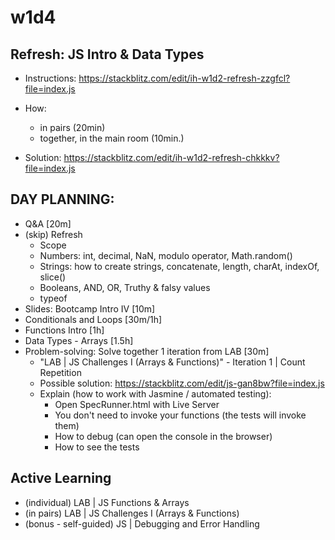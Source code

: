 
# w1d4



<!-- Status: ready -->



<!-- 

@LT: 
- today's lab includes a lot of problem solving
- solve together at least 1 or 2 iterations from the lab

-->




## Refresh: JS Intro & Data Types

<!-- typeof, data types, first-class functions... -->

- Instructions: https://stackblitz.com/edit/ih-w1d2-refresh-zzgfcl?file=index.js

- How: 
  - in pairs (20min)
  - together, in the main room (10min.)

- Solution: https://stackblitz.com/edit/ih-w1d2-refresh-chkkkv?file=index.js





## DAY PLANNING:

- Q&A [20m]
- (skip) Refresh
  - Scope
  - Numbers: int, decimal, NaN, modulo operator, Math.random()
  - Strings: how to create strings, concatenate, length, charAt, indexOf, slice()
  - Booleans, AND, OR, Truthy & falsy values
  - typeof
- Slides: Bootcamp Intro IV [10m]
- Conditionals and Loops [30m/1h]
- Functions Intro [1h]
- Data Types - Arrays [1.5h]
- Problem-solving: Solve together 1 iteration from LAB [30m]
  - "LAB | JS Challenges I (Arrays & Functions)" - Iteration 1 | Count Repetition
  - Possible solution: https://stackblitz.com/edit/js-gan8bw?file=index.js
  - Explain (how to work with Jasmine / automated testing): 
    - Open SpecRunner.html with Live Server
    - You don't need to invoke your functions (the tests will invoke them)
    - How to debug (can open the console in the browser)
    - How to see the tests



## Active Learning

- (individual) LAB | JS Functions & Arrays
- (in pairs) LAB | JS Challenges I (Arrays & Functions)
- (bonus - self-guided) JS | Debugging and Error Handling

<!-- 

@LT: these are the first labs with Jasmine. 

Explain (ideally, do a quick DEMO):
- how they can run the tests 
  - open SpecRunner.html with "Live Server"
- how they can debug / console.log 
- where they can see the file with the tests 

-->

